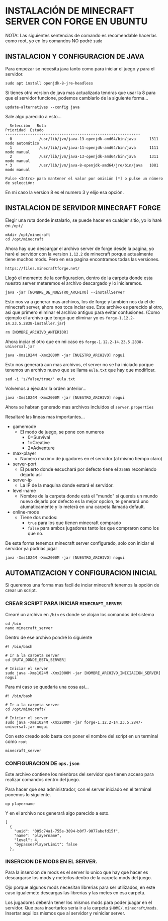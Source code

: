 # INSTALACIÓN DE MINECRAFT SERVER CON FORGE EN UBUNTU

NOTA: Las siguientes sentencias de comando es recomendable hacerlas como root, yo en los comandos NO podré `sudo`

## INSTALACION Y CONFIGURACION DE JAVA

Para empezar se necesita java tanto como para iniciar el juego y para el servidor.
```
sudo apt install openjdk-8-jre-headless
```
Si tienes otra version de java mas actualizada tendras que usar la 8 para que el servidor funcione, podemos cambiarlo de la siguiente forma...
```
update-alternatives --config java
```
Sale algo parecido a esto...
```
  Selección   Ruta                                            Prioridad  Estado
------------------------------------------------------------
  0            /usr/lib/jvm/java-13-openjdk-amd64/bin/java      1311      modo automático
  1            /usr/lib/jvm/java-11-openjdk-amd64/bin/java      1111      modo manual
  2            /usr/lib/jvm/java-13-openjdk-amd64/bin/java      1311      modo manual
* 3            /usr/lib/jvm/java-8-openjdk-amd64/jre/bin/java   1081      modo manual

Pulse <Intro> para mantener el valor por omisión [*] o pulse un número de selección: 
```
En mi caso la version 8 es el numero 3 y elijo esa opción.

## INSTALACION DE SERVIDOR MINECRAFT FORGE

Elegir una ruta donde instalarlo, se puede hacer en cualqier sitio, yo lo haré en `/opt/`
```
mkdir /opt/minecraft
cd /opt/minecraft
```
Ahora hay que descargar el archivo server de forge desde la pagina, yo haré el servidor con la version `1.12.2` de minecraft porque actualmente tiene muchos mods. Pero en esa pagina encontramos todas las versiones.
```
https://files.minecraftforge.net/
```
Llegó el momento de la configuracion, dentro de la carpeta donde esta nuestro server meteremos el archivo descargado y lo iniciaremos.
```
java -jar [NOMBRE_DE_NUESTRO_ARCHIVO] --installServer
```
Esto nos va a generar mas archivos, los de forge y tambien nos da el de minecraft server, ahora nos toca inciar ese. Este archivo es parecido al otro, asi que primero eliminar el archivo antiguo para evitar confusiones. (Como ejemplo el archivo que tengo que eliminar yo es `forge-1.12.2-14.23.5.2838-installer.jar`)
```
rm [NOMBRE_ARCHIVO_ANTERIOR]
```

Ahora inciar el otro que en mi caso es `forge-1.12.2-14.23.5.2838-universal.jar`

```
java -Xms1024M -Xmx2000M -jar [NUESTRO_ARCHIVO] nogui  
```
Esto nos generará aun mas archivos, el server no se ha iniciado porque tenemos un archivo nuevo que se llama `eula.txt` que hay que modificar.
```
sed -i 's/false/true/' eula.txt
```
Volvemos a ejecutar la orden anterior...
```
java -Xms1024M -Xmx2000M -jar [NUESTRO_ARCHIVO] nogui  
```
Ahora se habran generado mas archivos incluidos el `server.properties`

Resaltaré las lineas mas importantes...
- gamemode
    - El modo de juego, se pone con numeros
        - 0=Survival
        - 1=Creative
        - 2=Adventure
- max-player
    - Numero maximo de jugadores en el servidor (al mismo tiempo claro)
- server-port
    - El puerto donde escuchará por defecto tiene el `25565` recomiendo dejarlo así
- server-ip
    - La IP de la maquina donde estará el servidor.
- level-name
    - Nombre de la carpeta donde está el "mundo" si quereis un mundo nuevo dejarlo por defecto es la mejor opcion, te generará uno atumaticamente y lo meterá en una carpeta llamada default.
- online-mode
    - Tiene dos modos:
        - `true` para los que tienen minecraft comprado
        - `false` para ambos jugadores tanto los que compraron como los que no.

De esta forma tenemos minecraft server configurado, solo con iniciar el servidor ya podrias jugar
```
java -Xms1024M -Xmx2000M -jar [NUESTRO_ARCHIVO] nogui  
```

## AUTOMATIZACION Y CONFIGURACION INICIAL

Si queremos una forma mas facil de inciar minecraft tenemos la opción de crear un script.

### CREAR SCRIPT PARA INICIAR `MINECRAFT_SERVER`

Crearé un archivo en `/bin` es donde se alojan los comandos del sistema
```
cd /bin
nano minecraft_server
```
Dentro de ese archivo pondré lo siguiente
```
#! /bin/bash

# Ir a la carpeta server
cd [RUTA_DONDE_ESTA_SERVER]

# Iniciar el server
sudo java -Xms1024M -Xmx2000M -jar [NOMBRE_ARCHIVO_INICIACION_SERVER] nogui
```
Para mi caso se quedaria una cosa asi...
```
#! /bin/bash

# Ir a la carpeta server
cd /opt/minecraft/

# Iniciar el server
sudo java -Xms1024M -Xmx2000M -jar forge-1.12.2-14.23.5.2847-universal.jar nogui
```
Con esto creado solo basta con poner el nombre del script en un terminal como `root`
```
minecraft_server
```
### CONFIGURACION DE `ops.json`

Este archivo contiene los mienbros del servidor que tienen acceso para realizar comandos dentro del juego.

Para hacer que sea administrador, con el server iniciado en el terminal ponemos lo siguiente.
```
op playername
```
Y en el archivo nos generará algo parecido a esto.
```
[
  {
    "uuid": "005c74a1-755e-3894-b0f7-9077abefd15f",
    "name": "playername",
    "level": 4,
    "bypassesPlayerLimit": false
  },
```

### INSERCION DE MODS EN EL SERVER.
Para la insercion de mods es el server lo unico que hay que hacer es descargarse los mods y meterlos dentro de la carpeta mods del juego.

Ojo porque algunos mods necesitan librerias para ser utilizados, en este caso igualemete descargas las librerias y las metes en esa carpeta.

Los jugadores deberán tener los mismos mods para poder juagar en el servidor. Que para insertarlos seria ir a la carpeta `$HOME/.minecraft/mods`. Insertar aqui los mismos que al servidor y reiniciar server.